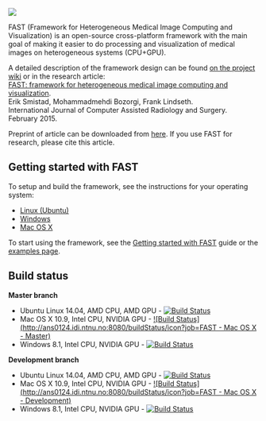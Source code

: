 ![](https://github.com/smistad/FAST/wiki/images/fast_logo.png)

FAST (Framework for Heterogeneous Medical Image Computing and Visualization) is an open-source cross-platform framework with the main goal of making it easier to do processing and visualization of medical images on heterogeneous systems (CPU+GPU).

A detailed description of the framework design can be found [on the project wiki](https://github.com/smistad/FAST/wiki/Framework-Design) or in the research article:  
[FAST: framework for heterogeneous medical image computing and visualization](http://dx.doi.org/10.1007/s11548-015-1158-5).  
Erik Smistad, Mohammadmehdi Bozorgi, Frank Lindseth.  
International Journal of Computer Assisted Radiology and Surgery. February 2015.

Preprint of article can be downloaded from [here](http://www.thebigblob.com/wp-content/uploads/FAST_framework_for_heterogeneous_medical_image_computing_and_visualization.pdf).
If you use FAST for research, please cite this article.

Getting started with FAST
-------------------------

To setup and build the framework, see the instructions for your operating system:
* [Linux (Ubuntu)](https://github.com/smistad/FAST/wiki/Linux-instructions)
* [Windows](https://github.com/smistad/FAST/wiki/Windows-instructions)
* [Mac OS X](https://github.com/smistad/FAST/wiki/Mac-OS-X-instructions)

To start using the framework, see the [Getting started with FAST](https://github.com/smistad/FAST/wiki/Getting-started-with-FAST) guide or the [examples page](https://github.com/smistad/FAST/wiki/Examples).

Build status
-------------------------
**Master branch**
* Ubuntu Linux 14.04, AMD CPU, AMD GPU - [![Build Status](http://ans0124.idi.ntnu.no:8080/job/FAST%20-%20Ubuntu%20AMD%20-%20Master%20-%20NO%20Visual/badge/icon)](http://ans0124.idi.ntnu.no:8080/job/FAST%20-%20Ubuntu%20AMD%20-%20Master%20-%20NO%20Visual/)
* Mac OS X 10.9, Intel CPU, NVIDIA GPU - [![Build Status](http://ans0124.idi.ntnu.no:8080/buildStatus/icon?job=FAST - Mac OS X - Master)](http://ans0124.idi.ntnu.no:8080/job/FAST%20-%20Mac%20OS%20X%20-%20Master/)
* Windows 8.1, Intel CPU, NVIDIA GPU - [![Build Status](http://ans0124.idi.ntnu.no:8080/job/FAST%20-%20Windows%20NVIDIA%20-%20Master/badge/icon)](http://ans0124.idi.ntnu.no:8080/job/FAST%20-%20Windows%20NVIDIA%20-%20Master/)

**Development branch**
* Ubuntu Linux 14.04, AMD CPU, AMD GPU - [![Build Status](http://ans0124.idi.ntnu.no:8080/job/FAST%20-%20Ubuntu%20AMD%20-%20Development%20-%20NO%20Visual/badge/icon)](http://ans0124.idi.ntnu.no:8080/job/FAST%20-%20Ubuntu%20AMD%20-%20Development%20-%20NO%20Visual/)
* Mac OS X 10.9, Intel CPU, NVIDIA GPU - [![Build Status](http://ans0124.idi.ntnu.no:8080/buildStatus/icon?job=FAST - Mac OS X - Development)](http://ans0124.idi.ntnu.no:8080/job/FAST%20-%20Mac%20OS%20X%20-%20Development/)
* Windows 8.1, Intel CPU, NVIDIA GPU - [![Build Status](http://ans0124.idi.ntnu.no:8080/job/FAST%20-%20Windows%20NVIDIA%20-%20Development/badge/icon)](http://ans0124.idi.ntnu.no:8080/job/FAST%20-%20Windows%20NVIDIA%20-%20Development/)
